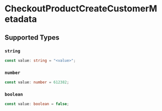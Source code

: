 # CheckoutProductCreateCustomerMetadata


## Supported Types

### `string`

```typescript
const value: string = "<value>";
```

### `number`

```typescript
const value: number = 612382;
```

### `boolean`

```typescript
const value: boolean = false;
```

